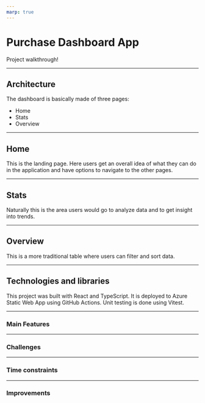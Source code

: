 ```yaml
---
marp: true
---
```


# Purchase Dashboard App

Project walkthrough!

---

## Architecture

The dashboard is basically made of three pages:

* Home
* Stats
* Overview

---

## Home

This is the landing page. Here users get an overall idea of what they can do in the application and have options to navigate to the other pages.

---

## Stats

Naturally this is the area users would go to analyze data and to get insight into trends.

---

## Overview

This is a more traditional table where users can filter and sort data.

---

## Technologies and libraries

This project was built with React and TypeScript.
It is deployed to Azure Static Web App using GitHub Actions.
Unit testing is done using Vitest.

---

### Main Features

---

### Challenges

---

### Time constraints

---

### Improvements

